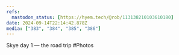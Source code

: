 ```yaml
---
refs:
  mastodon_status: [https://hyem.tech/@rob/113138210103610180]
date: 2024-09-14T22:14:42.878Z
media: ["383", "384", "385", "386"]
---
```


Skye day 1 — the road trip #Photos
